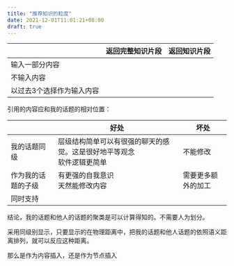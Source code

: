 ```yaml
---
title: "推荐知识的粒度"
date: 2021-12-01T11:01:21+08:00
draft: true
---
```




|                           | 返回完整知识片段 | 返回知识片段 |
| ------------------------- | ---------------- | ------------ |
| 输入一部分内容            |                  |              |
| 不输入内容                |                  |              |
| 以过去3个选择作为输入内容 |                  |              |



引用的内容应和我的话题的相对位置：

|                    | 好处                                                         | 坏处               |
| ------------------ | ------------------------------------------------------------ | ------------------ |
| 我的话题同级       | 层级结构简单可以有很强的聊天的感觉。这是很好地平等观念<br />软件逻辑更简单 | 不能修改           |
| 作为我的话题的子级 | 有更强的自我意识<br />天然能修改内容                         | 需要更多额外的加工 |
| 同时支持           |                                                              |                    |

结论，我的话题和他人的话题的聚类是可以计算得知的。不需要人为划分。

采用同级别显示，只要显示的在物理距离中，把我的话题和他人话题的依照语义距离排列，就可以反应这种距离。



那么是作为内容插入，还是作为节点插入


